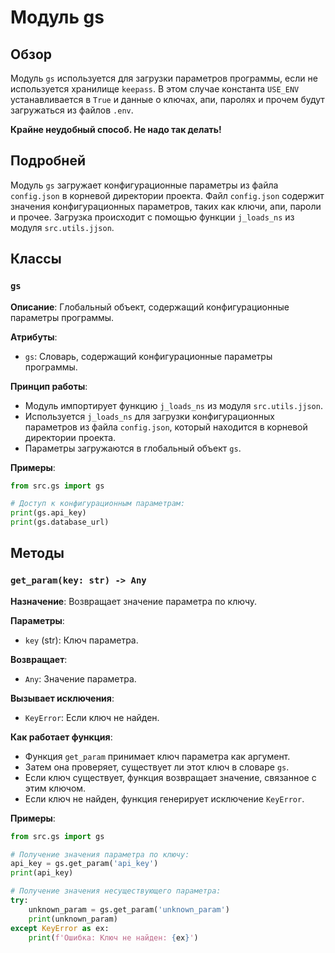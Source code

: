 # Модуль gs

## Обзор

Модуль `gs` используется для загрузки параметров программы, если не используется хранилище `keepass`. В этом случае константа `USE_ENV` устанавливается в `True` и данные о ключах, апи, паролях и прочем будут загружаться из файлов `.env`. 

**Крайне неудобный способ. Не надо так делать!**

## Подробней

Модуль `gs` загружает конфигурационные параметры из файла `config.json` в корневой директории проекта. Файл `config.json` содержит значения конфигурационных параметров, таких как ключи, апи, пароли и прочее. Загрузка происходит с помощью функции `j_loads_ns` из модуля `src.utils.jjson`.

## Классы

### `gs`
**Описание**: Глобальный объект, содержащий конфигурационные параметры программы. 

**Атрибуты**:
- `gs`:  Словарь, содержащий конфигурационные параметры программы.

**Принцип работы**:
- Модуль импортирует функцию `j_loads_ns` из модуля `src.utils.jjson`.
- Используется `j_loads_ns` для загрузки конфигурационных параметров из файла `config.json`, который находится в корневой директории проекта.
- Параметры загружаются в глобальный объект `gs`.

**Примеры**:
```python
from src.gs import gs

# Доступ к конфигурационным параметрам:
print(gs.api_key)
print(gs.database_url)
```

## Методы

### `get_param(key: str) -> Any`

**Назначение**: Возвращает значение параметра по ключу.

**Параметры**:
- `key` (str): Ключ параметра.

**Возвращает**:
- `Any`: Значение параметра. 

**Вызывает исключения**:
- `KeyError`: Если ключ не найден.

**Как работает функция**:
- Функция `get_param` принимает ключ параметра как аргумент.
- Затем она проверяет, существует ли этот ключ в словаре `gs`.
- Если ключ существует, функция возвращает значение, связанное с этим ключом.
- Если ключ не найден, функция генерирует исключение `KeyError`.

**Примеры**:
```python
from src.gs import gs

# Получение значения параметра по ключу:
api_key = gs.get_param('api_key')
print(api_key)

# Получение значения несуществующего параметра:
try:
    unknown_param = gs.get_param('unknown_param')
    print(unknown_param)
except KeyError as ex:
    print(f'Ошибка: Ключ не найден: {ex}')